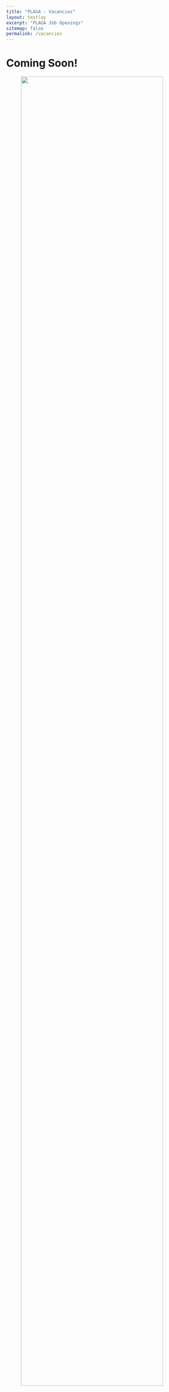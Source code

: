 ```yaml
---
title: "PLAGA - Vacancies"
layout: textlay
excerpt: "PLAGA Job Openings"
sitemap: false
permalink: /vacancies
---
```


# Coming Soon!


<figure>
<img src="{{ site.url }}{{ site.baseurl }}/images/picpic/Gallery/DSC_0696.jpg" width="95%">
</figure>
